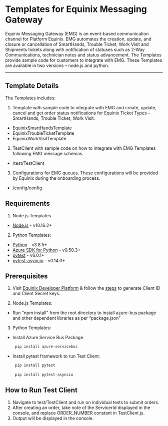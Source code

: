 # Templates for Equinix Messaging Gateway
Equinix Messaging Gateway (EMG) is an event-based communication channel for Platform Equinix. EMG automates the creation, update, and closure or cancellation of SmartHands, Trouble Ticket, Work Visit and Shipments tickets along with notification of statuses such as 2-Way Communications, technician notes and status advancement. The Templates provide sample code for customers to integrate with EMG. These Templates are available in two versions – node.js and python. 

---

## Template Details 

The Templates includes:

1. Template with sample code to integrate with EMG and create, update, cancel and get order status notifications for Equinix Ticket Types – SmartHands, Trouble Ticket, Work Visit.
 - EquinixSmartHandsTemplate
 - EquinixTroubleTicketTemplate
 - EquinixWorkVisitTemplate

2. TestClient with sample code on how to integrate with EMG Templates following EMG message schemas.
- /test/TestClient

3. Configurations for EMG queues. These configurations will be provided by Equinix during the onboarding process. 
- /config/config

## Requirements

1. Node.js Templates 

- [Node.js](https://nodejs.org/en/download/) - v10.16.2+

2. Python Templates:

- [Python](https://www.python.org/downloads/) - v3.8.5+
- [Azure SDK for Python](https://azuresdkdocs.blob.core.windows.net/%24web/python/azure-servicebus/0.50.3/index.html) - v0.50.3+
- [pytest](https://docs.pytest.org/en/stable/getting-started.html) - v6.0.1+
- [pytest-asyncio](https://pypi.org/project/pytest-asyncio/) - v0.14.0+

## Prerequisites 
1. Visit [Equinix Developer Platform](https://developer.equinix.com/) & follow the [steps](https://developer.equinix.com/docs/ecp-getting-started#generating-client-id-and-client-secret-key) to generate Client ID and Client Secret keys.

2. Node.js Templates:
- Run "npm install" from the root directory to install azure-bus package and other dependent libraries as per “package.json”

3. Python Templates:
- Install Azure Service Bus Package
  ```sh
   pip install azure-servicebus
   ```
- Install pytest framework to run Test Client:
  ```sh
   pip install pytest
   
   pip install pytest-asyncio
   ```

## How to Run Test Client
1. Navigate to test/TestClient and run on individual tests to submit orders. 
2. After creating an order, take note of the ServicerId displayed in the console, and replace ORDER_NUMBER constant in TestClient.js. 
3. Output will be displayed in the console.





 
